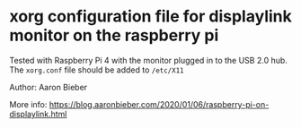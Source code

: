 # xorg configuration file for displaylink monitor on the raspberry pi

Tested with Raspberry Pi 4 with the monitor plugged in to the USB 2.0 hub.
The `xorg.conf` file should be added to `/etc/X11`

Author: Aaron Bieber

More info: https://blog.aaronbieber.com/2020/01/06/raspberry-pi-on-displaylink.html

